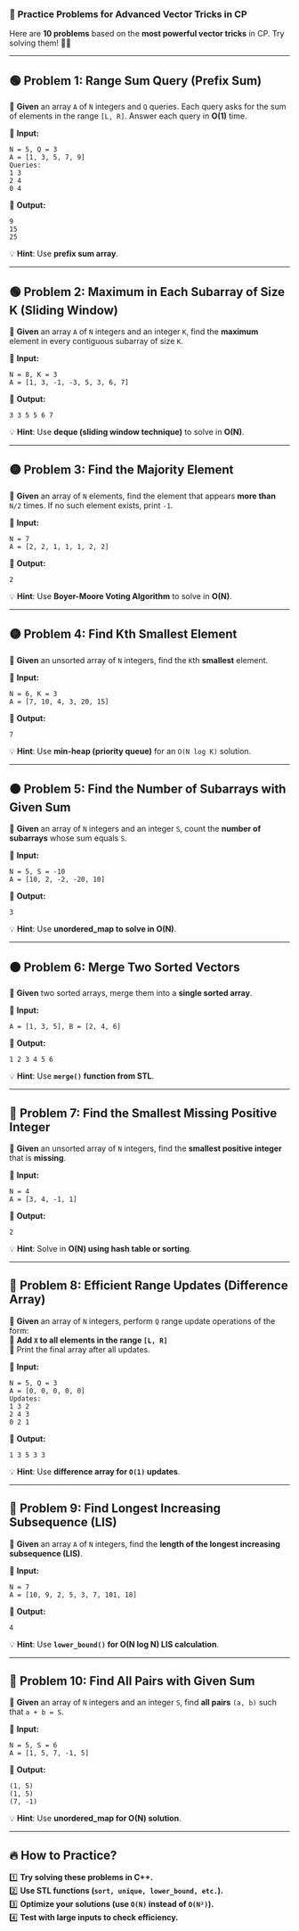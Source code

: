### 🚀 **Practice Problems for Advanced Vector Tricks in CP**  

Here are **10 problems** based on the **most powerful vector tricks** in CP. Try solving them! 💪🔥  

---

## **🟢 Problem 1: Range Sum Query (Prefix Sum)**
📌 **Given** an array `A` of `N` integers and `Q` queries. Each query asks for the sum of elements in the range `[L, R]`. Answer each query in **O(1)** time.  

🔹 **Input:**  
```
N = 5, Q = 3  
A = [1, 3, 5, 7, 9]  
Queries:  
1 3  
2 4  
0 4  
```
🔹 **Output:**  
```
9  
15  
25  
```  
💡 **Hint**: Use **prefix sum array**.

---

## **🟢 Problem 2: Maximum in Each Subarray of Size K (Sliding Window)**
📌 **Given** an array `A` of `N` integers and an integer `K`, find the **maximum** element in every contiguous subarray of size `K`.  

🔹 **Input:**  
```
N = 8, K = 3  
A = [1, 3, -1, -3, 5, 3, 6, 7]  
```
🔹 **Output:**  
```
3 3 5 5 6 7  
```  
💡 **Hint**: Use **deque (sliding window technique)** to solve in **O(N)**.

---

## **🟡 Problem 3: Find the Majority Element**
📌 **Given** an array of `N` elements, find the element that appears **more than** `N/2` times. If no such element exists, print `-1`.  

🔹 **Input:**  
```
N = 7  
A = [2, 2, 1, 1, 1, 2, 2]  
```
🔹 **Output:**  
```
2  
```  
💡 **Hint**: Use **Boyer-Moore Voting Algorithm** to solve in **O(N)**.

---

## **🟡 Problem 4: Find Kth Smallest Element**
📌 **Given** an unsorted array of `N` integers, find the `K`th **smallest** element.  

🔹 **Input:**  
```
N = 6, K = 3  
A = [7, 10, 4, 3, 20, 15]  
```
🔹 **Output:**  
```
7  
```  
💡 **Hint**: Use **min-heap (priority queue)** for an `O(N log K)` solution.

---

## **🟠 Problem 5: Find the Number of Subarrays with Given Sum**
📌 **Given** an array of `N` integers and an integer `S`, count the **number of subarrays** whose sum equals `S`.  

🔹 **Input:**  
```
N = 5, S = -10  
A = [10, 2, -2, -20, 10]  
```
🔹 **Output:**  
```
3  
```  
💡 **Hint**: Use **unordered_map to solve in O(N)**.

---

## **🟠 Problem 6: Merge Two Sorted Vectors**
📌 **Given** two sorted arrays, merge them into a **single sorted array**.  

🔹 **Input:**  
```
A = [1, 3, 5], B = [2, 4, 6]  
```
🔹 **Output:**  
```
1 2 3 4 5 6  
```  
💡 **Hint**: Use **`merge()` function from STL**.

---

## **🔴 Problem 7: Find the Smallest Missing Positive Integer**
📌 **Given** an unsorted array of `N` integers, find the **smallest positive integer** that is **missing**.  

🔹 **Input:**  
```
N = 4  
A = [3, 4, -1, 1]  
```
🔹 **Output:**  
```
2  
```  
💡 **Hint**: Solve in **O(N) using hash table or sorting**.

---

## **🔴 Problem 8: Efficient Range Updates (Difference Array)**
📌 **Given** an array of `N` integers, perform `Q` range update operations of the form:  
🔹 **Add `X` to all elements in the range `[L, R]`**  
🔹 Print the final array after all updates.  

🔹 **Input:**  
```
N = 5, Q = 3  
A = [0, 0, 0, 0, 0]  
Updates:  
1 3 2  
2 4 3  
0 2 1  
```
🔹 **Output:**  
```
1 3 5 3 3  
```  
💡 **Hint**: Use **difference array for `O(1)` updates**.

---

## **🔴 Problem 9: Find Longest Increasing Subsequence (LIS)**
📌 **Given** an array `A` of `N` integers, find the **length of the longest increasing subsequence (LIS)**.  

🔹 **Input:**  
```
N = 7  
A = [10, 9, 2, 5, 3, 7, 101, 18]  
```
🔹 **Output:**  
```
4  
```  
💡 **Hint**: Use **`lower_bound()` for O(N log N) LIS calculation**.

---

## **🔴 Problem 10: Find All Pairs with Given Sum**
📌 **Given** an array of `N` integers and an integer `S`, find **all pairs** `(a, b)` such that `a + b = S`.  

🔹 **Input:**  
```
N = 5, S = 6  
A = [1, 5, 7, -1, 5]  
```
🔹 **Output:**  
```
(1, 5)  
(1, 5)  
(7, -1)  
```  
💡 **Hint**: Use **unordered_map for O(N) solution**.

---

## **🔥 How to Practice?**
1️⃣ **Try solving these problems in C++.**  
2️⃣ **Use STL functions (`sort, unique, lower_bound, etc.`).**  
3️⃣ **Optimize your solutions (use `O(N)` instead of `O(N²)`).**  
4️⃣ **Test with large inputs to check efficiency.**  

